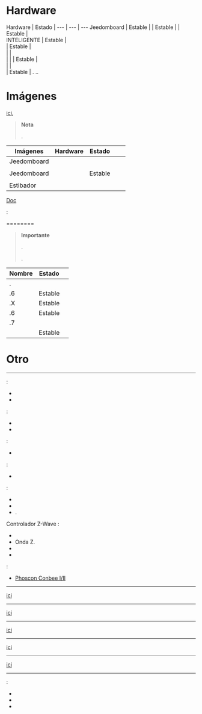 Hardware
========

Hardware | Estado | 
--- | --- | ---
Jeedomboard             | Estable                  |
            | Estable                  |
               | Estable                  |                          
INTELIGENTE                   | Estable                  |                          
                    | Estable                  |                          
                    |      |                          
                    |      | 
                 | Estable                  |                          
                 |             |                          
                  | Estable                  | . ..         

Imágenes
======


[ici](https://images.jeedom.com/),


> **Nota**
>
> 
> 
> . 
> 
> 

| Imágenes         | Hardware       | Estado           |       |       |
|----------------|----------------|----------------|----------------|----------------|
| Jeedomboard    |  |            |  |                |
|      |    |                |                |                |
| Jeedomboard    |  | Estable         |  |                |
|                |    |                |                |                |
| Estibador         |                |            |  |                |




[Doc](https://github.com/jeedom/documentation/blob/master/installation/es_ES/other.asciidoc)

 : 



========

> **Importante**
>
> .
> 
> .


| Nombre                     | Estado                    |                 |
|-------------------------|-------------------------|--------------------------|
| .        |             |                          |
| .6                 | Estable                  |                          |
| .X                 | Estable                  |                          |
| .6           | Estable                  |                          |
| .7               |                     |                          |
|                  | Estable                  |                          |

Otro
=====


---------------------------

 :

-   
-   

 :

-   
-   

 :

-   

 :

-   

 :

-   
-   
-   .

Controlador Z-Wave :

-   
-   Onda Z.
-   
-   


 :

- [Phoscon Conbee I/II](http://bit.ly/2n4VyWc)


-------------


[ici](https://jeedom.github.io/documentation/zwave/es_ES/equipement.compatible)


---------------


[ici](https://jeedom.github.io/documentation/enocean/es_ES/equipement.compatible)


--------------


[ici](https://jeedom.github.io/documentation/edisio/es_ES/equipement.compatible)


--------------


[ici](https://jeedom.github.io/documentation/rfxcom/es_ES/equipement.compatible)


-------


[ici](https://jeedom.github.io/documentation/camera/es_ES/equipement.compatible)


---------------------------------

 :

-   

-   

-   
    
